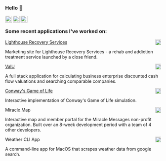 ### Hello 👋

<a href="https://www.linkedin.com/in/charlie-difranco/">
  <img align="left" alt="Charlie's LinkedIn" width="22px" src="https://cdn.jsdelivr.net/npm/simple-icons@v3/icons/linkedin.svg" />
</a>

<a href="https://github.com/cdifranco1/">
  <img align="left" alt="Charlie's Github" width="22px" src="https://cdn.jsdelivr.net/npm/simple-icons@v3/icons/github.svg" />
</a>

<a href="https://leetcode.com/cdifranco/">
  <img align="left" alt="Charlie's Leetcode" width="22px" src="https://cdn.jsdelivr.net/npm/simple-icons@v3/icons/leetcode.svg" />
</a>

<br />

### Some recent applications I've worked on:

<div>
  <a href="https://lighthouserecoveryllc.com/">
    <span>Lighthouse Recovery Services</span>
  </a>
  <a href="https://github.com/cdifranco1/intervention-site">
      <img align="right" alt="Charlie's Github" width="18px" src="https://cdn.jsdelivr.net/npm/simple-icons@v3/icons/github.svg" />
   </a>
</div>
<p>Marketing site for Lighthouse Recovery Services - a rehab and addiction treatment service launched by a close friend.</p>

<div>
  <a href="https://valuation-swart.vercel.app/">
    <span>ValU</span>
  </a>
  <a href="https://github.com/cdifranco1/valuation-backend">
      <img align="right" alt="Charlie's Github" width="18px" src="https://cdn.jsdelivr.net/npm/simple-icons@v3/icons/github.svg" />
  </a>
</div>
<p>A full stack application for calculating business enterprise discounted cash flow valuations and searching comparable companies.</p>  

<div>
  <a href="https://conway-game-of-life-nine.vercel.app/">
    <span>Conway's Game of Life</span>
   </a>
  <a href="https://github.com/cdifranco1/conway-game-of-life">
      <img align="right" alt="Charlie's Github" width="18px" src="https://cdn.jsdelivr.net/npm/simple-icons@v3/icons/github.svg" />
  </a>
</div>
<p>Interactive implementation of Conway's Game of Life simulation.</p>

<div>
  <a href="https://production.d3iery6e42ccvf.amplifyapp.com/">
    <span>Miracle Map</span>
   </a>
  <a href="https://github.com/Lambda-School-Labs/miracle-messages-fe">
      <img align="right" alt="Charlie's Github" width="18px" src="https://cdn.jsdelivr.net/npm/simple-icons@v3/icons/github.svg" />
  </a>
</div>
<p>Interactive map and member portal for the Miracle Messages non-profit organization. Built over an 8-week development period with a team of 4 other developers.</p>

<div>
  <span>Weather CLI App</span>
  <a href="https://github.com/cdifranco1/weather_cli">
    <img align="right" alt="Charlie's Github" width="18px" src="https://cdn.jsdelivr.net/npm/simple-icons@v3/icons/github.svg" />
  </a>
</div>
<p>A command-line app for MacOS that scrapes weather data from google search.</p> 
